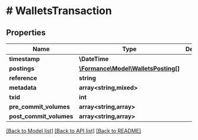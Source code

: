# # WalletsTransaction

## Properties

Name | Type | Description | Notes
------------ | ------------- | ------------- | -------------
**timestamp** | **\DateTime** |  |
**postings** | [**\Formance\Model\WalletsPosting[]**](WalletsPosting.md) |  |
**reference** | **string** |  | [optional]
**metadata** | **array<string,mixed>** |  | [optional]
**txid** | **int** |  |
**pre_commit_volumes** | **array<string,array>** |  | [optional]
**post_commit_volumes** | **array<string,array>** |  | [optional]

[[Back to Model list]](../../README.md#models) [[Back to API list]](../../README.md#endpoints) [[Back to README]](../../README.md)
